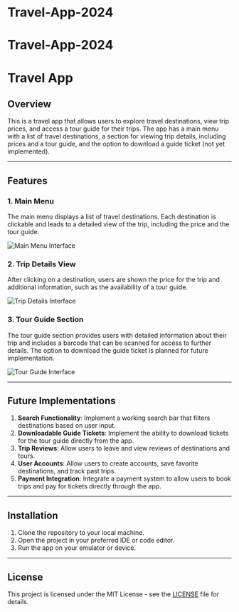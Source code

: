 # Travel-App-2024
# Travel-App-2024
# Travel App

## Overview

This is a travel app that allows users to explore travel destinations, view trip prices, and access a tour guide for their trips. The app has a main menu with a list of travel destinations, a section for viewing trip details, including prices and a tour guide, and the option to download a guide ticket (not yet implemented).

---

## Features

### 1. Main Menu
The main menu displays a list of travel destinations. Each destination is clickable and leads to a detailed view of the trip, including the price and the tour guide.

![Main Menu Interface](Travel%20App/imgs/home.jpg)

### 2. Trip Details View
After clicking on a destination, users are shown the price for the trip and additional information, such as the availability of a tour guide.

![Trip Details Interface](Travel%20App/imgs/description.jpg)

### 3. Tour Guide Section
The tour guide section provides users with detailed information about their trip and includes a barcode that can be scanned for access to further details. The option to download the guide ticket is planned for future implementation.

![Tour Guide Interface](Travel%20App/imgs/guide.jpg)

---

## Future Implementations

1. **Search Functionality**: Implement a working search bar that filters destinations based on user input.
2. **Downloadable Guide Tickets**: Implement the ability to download tickets for the tour guide directly from the app.
3. **Trip Reviews**: Allow users to leave and view reviews of destinations and tours.
4. **User Accounts**: Allow users to create accounts, save favorite destinations, and track past trips.
5. **Payment Integration**: Integrate a payment system to allow users to book trips and pay for tickets directly through the app.

---

## Installation

1. Clone the repository to your local machine.
2. Open the project in your preferred IDE or code editor.
3. Run the app on your emulator or device.

---

## License

This project is licensed under the MIT License - see the [LICENSE](LICENSE) file for details.
